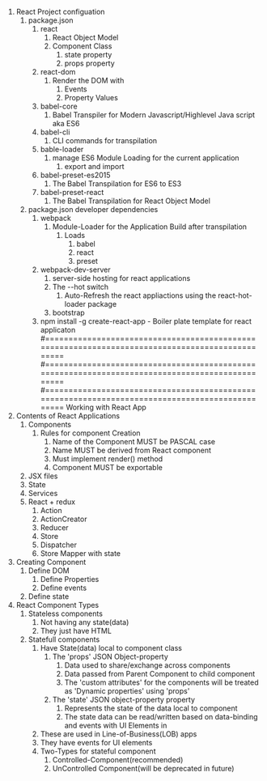 1. React Project configuation
   1. package.json
      1. react
         1. React Object Model
           1. Component Class
               1. state property
               2. props property
       2. react-dom
          1. Render the DOM with
             1. Events
             2. Property Values
       3. babel-core 
          1. Babel Transpiler for Modern Javascript/Highlevel Java script aka ES6          
       4. babel-cli
          1. CLI commands for transpilation
       5. bable-loader
           1. manage ES6 Module Loading for the current application
              1. export and import
       6. babel-preset-es2015 
           1. The Babel Transpilation for ES6 to ES3
       7. babel-preset-react
           1. The Babel Transpilation for React Object Model
    2. package.json developer dependencies
       1. webpack
           1. Module-Loader for the Application Build after transpilation
              1. Loads
                 1. babel
                 2. react
                 3. preset
       2. webpack-dev-server
           1. server-side hosting for react applications
           2. The --hot switch
              1. Auto-Refresh the react appliactions using the react-hot-loader package
           3. bootstrap
       3. npm install -g create-react-app - Boiler plate template for react applicaton
#================================================================================================
#================================================================================================
#================================================================================================
Working with React App
1. Contents of React Applications
   1. Components
      1. Rules for component Creation
         1. Name of the Component MUST be PASCAL case
         2. Name MUST be derived from React component
         3. Must implement render() method
         4. Component MUST be exportable
   2. JSX files
   3. State
   4. Services   
   5. React + redux
      1. Action
      2. ActionCreator
      3. Reducer
      4. Store
      5. Dispatcher
      6. Store Mapper with state
2. Creating Component
    1. Define DOM
       1. Define Properties
       2. Define events
    2. Define state
3. React Component Types
   1. Stateless components
      1. Not having any state(data)
      2. They just have HTML
   2. Statefull components
      1. Have State(data) local to component class 
         1. The 'props' JSON Object-property
             1. Data used to share/exchange across components
             2. Data passed from Parent Component to child component     
             3. The 'custom attributes' for the components will be treated as 'Dynamic properties' using 'props'
         2. The 'state' JSON object-property property
            1. Represents the state of the data local to component
            2. The state data can be read/written based on data-binding and events with UI Elements in
      2. These are used in Line-of-Business(LOB) apps
      3. They have events for UI elements
      4. Two-Types for stateful component
         1. Controlled-Component(recommended)
         2. UnControlled Component(will be deprecated in future)
